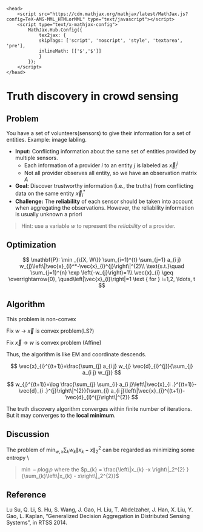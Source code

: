 ```
<head>
    <script src="https://cdn.mathjax.org/mathjax/latest/MathJax.js?config=TeX-AMS-MML_HTMLorMML" type="text/javascript"></script>
    <script type="text/x-mathjax-config">
        MathJax.Hub.Config({
            tex2jax: {
            skipTags: ['script', 'noscript', 'style', 'textarea', 'pre'],
            inlineMath: [['$','$']]
            }
        });
    </script>
</head>
```

# Truth discovery in crowd sensing

## Problem

You have a set of volunteers(sensors) to give their information for a set of entities. Example: image labling.

- **Input:** Conflicting information about the same set of entities provided by multiple sensors. 
  - Each information of a provider $i$ to an entity $j$ is labeled as $\vec{x}_{i}^{j}$
  - Not all provider observes all entity, so we have an observation matrix $A$
- **Goal:** Discover trustworthy information (i.e., the truths) from conflicting data on the same entity $\vec{x}_i^{*}$
- **Challenge:** The **reliability** of each sensor should be taken into account when aggregating the observations. However, the reliability information is usually unknown a priori

> Hint: use a variable $w$ to represent the *reliability* of a provider.

## Optimization

$$
\mathbf{P}: \min _{\{X, W\}} \sum_{i=1}^{t} \sum_{j=1} a_{i j} w_{j}\left\|\vec{x}_{i}^*-\vec{x}_{i}^{j}\right\|^{2}\\
\text{s.t.}\quad \sum_{j=1}^{n} \exp \left(-w_{j}\right)=1\\
\vec{x}_{i} \geq \overrightarrow{0}, \quad\left|\vec{x}_{i}\right|=1 \text { for } i=1,2, \ldots, t
$$


## Algorithm

This problem is non-convex

Fix $w$ -> $\vec{x}$ is convex problem(LS?)

Fix $\vec{x}$ -> $w$ is convex problem (Affine)



Thus, the algorithm is like EM and coordinate descends.


$$
\vec{x}_{i}^{(t+1)}=\frac{\sum_{j} a_{i j} w_{j} \vec{d}_{i}^{j}}{\sum_{j} a_{i j} w_{j}}
$$

$$
w_{j}^{(t+1)}=\log \frac{\sum_{j} \sum_{i} a_{i j}\left\|\vec{x}_{i .}^{(t+1)}-\vec{d}_{i .}^{j}\right\|^{2}}{\sum_{i} a_{i j}\left\|\vec{x}_{i}^{(t+1)}-\vec{d}_{i}^{j}\right\|^{2}}
$$

The truth discovery algorithm converges within finite number of 
iterations. But it may converges to the **local minimum**.

## Discussion

The problem of $\min_{w,x} \sum_{k}w_{k} \left\|x_{k} - x\right\|_2^{2}$ can be regarded as minimizing some entropy \
> $\min -p \log p$ where the $p_{k} = \frac{\left\|x_{k} -x \right\|_2^{2} }{\sum_{k}\left\|x_{k} - x\right\|_2^{2}}$ 

## Reference

Lu Su, Q. Li, S. Hu, S. Wang, J. Gao, H. Liu, T. Abdelzaher, J. Han, X. Liu, Y. Gao, L. Kaplan, “Generalized Decision Aggregation in Distributed Sensing Systems”, in RTSS 2014. 